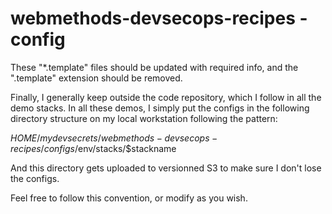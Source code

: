 # webmethods-devsecops-recipes - config

These "*.template" files should be updated with required info, and the ".template" extension should be removed.

Finally, I generally keep outside the code repository, which I follow in all the demo stacks.
In all these demos, I simply put the configs in the following directory structure on my local workstation following the pattern:

$HOME/mydevsecrets/webmethods-devsecops-recipes/configs/$env/stacks/$stackname

And this directory gets uploaded to versionned S3 to make sure I don't lose the configs.

Feel free to follow this convention, or modify as you wish.